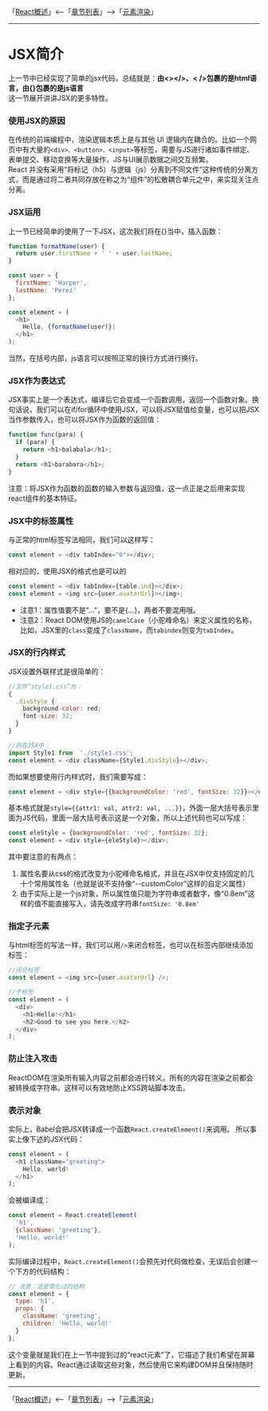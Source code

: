 「[React概述](../React概述.md)」<--「[章节列表](../React概述.md)」-->「[元素渲染](./元素渲染.md)」

***

# JSX简介

上一节中已经实现了简单的jsx代码，总结就是：**由<></>、< />包裹的是html语言，由{}包裹的是js语言**  
这一节展开讲讲JSX的更多特性。

### 使用JSX的原因

在传统的前端编程中，渲染逻辑本质上是与其他 UI 逻辑内在耦合的。比如一个网页中有大量的`<div>、<button>、<input>`等标签，需要与JS进行诸如事件绑定、表单提交、移动变换等大量操作，JS与UI展示数据之间交互频繁。  
React 并没有采用“将标记（h5）与逻辑（js）分离到不同文件”这种传统的分离方式，而是通过将二者共同存放在称之为“组件”的松散耦合单元之中，来实现关注点分离。

### JSX运用

上一节已经简单的使用了一下JSX，这次我们将在{}当中，插入函数：
```js
function formatName(user) {
  return user.firstName + ' ' + user.lastName;
}

const user = {
  firstName: 'Harper',
  lastName: 'Perez'
};

const element = (
  <h1>
    Hello, {formatName(user)}!
  </h1>
);
```
当然，在括号内部，js语言可以按照正常的换行方式进行换行。

### JSX作为表达式

JSX事实上是一个表达式，编译后它会变成一个函数调用，返回一个函数对象。换句话说，我们可以在if/for循环中使用JSX，可以将JSX赋值给变量，也可以把JSX当作参数传入，也可以将JSX作为函数的返回值：
```js
function func(para) {
  if (para) {
    return <h1>balabala</h1>;
  }
  return <h1>barabara</h1>;
}
```
注意：将JSX作为函数的函数的输入参数与返回值，这一点正是之后用来实现react组件的基本特征。

### JSX中的标签属性

与正常的html标签写法相同，我们可以这样写：
```js
const element = <div tabIndex="0"></div>;
```
相对应的，使用JSX的格式也是可以的
```js
const element = <div tabIndex={table.ind}></div>;
const element = <img src={user.avatarUrl}></img>;
```
* 注意1：属性值要不是"..."，要不是{...}，两者不要混用哦。
* 注意2：React DOM使用JS的`camelCase`（小驼峰命名）来定义属性的名称，比如，JSX里的`class`变成了`className`，而`tabindex`则变为`tabIndex`。

### JSX的行内样式

JSX设置外联样式是很简单的：
```js
//文件“style1.css”为：
{
  .divStyle {
    background-color: red;
    font-size: 32;
  }
}

//则在JSX中：
import Style1 from  './style1.css';
const element = <div className={Style1.divStyle}></div>;
```

而如果想要使用行内样式时，我们需要写成：
```js
const element = <div style={{backgroundColor: 'red', fontSize: 32}}></div>;
```
基本格式就是`style={{attr1: val, attr2: val, ...}}`，外面一层大括号表示里面为JS代码，里面一层大括号表示这是一个对象，所以上述代码也可以写成：
```js
const eleStyle = {backgroundColor: 'red', fontSize: 32};
const element = <div style={eleStyle}></div>;
```
其中要注意的有两点：
1. 属性名要从css的格式改变为小驼峰命名格式，并且在JSX中仅支持固定的几十个常用属性名（也就是说不支持像“--customColor”这样的自定义属性）
2. 由于实际上是一个js对象，所以属性值只能为字符串或者数字，像“0.8em”这样的值不能直接写入，请先改成字符串`fontSize: '0.8em'`

### 指定子元素

与html标签的写法一样，我们可以用`/>`来闭合标签，也可以在标签内部继续添加标签：
```js
//闭合标签
const element = <img src={user.avatarUrl} />;

//子标签
const element = (
  <div>
    <h1>Hello!</h1>
    <h2>Good to see you here.</h2>
  </div>
);
```

### 防止注入攻击

ReactDOM在渲染所有输入内容之前都会进行转义。所有的内容在渲染之前都会被转换成字符串。这样可以有效地防止XSS跨站脚本攻击。

### 表示对象

实际上，Babel会把JSX转译成一个函数`React.createElement()`来调用。
所以事实上像下述的JSX代码：
```js
const element = (
  <h1 className="greeting">
    Hello, world!
  </h1>
);
```
会被编译成：
```js
const element = React.createElement(
  'h1',
  {className: 'greeting'},
  'Hello, world!'
);
```
实际编译过程中，`React.createElement()`会预先对代码做检查，无误后会创建一个下方的代码结构：
```js
// 注意：这是简化过的结构
const element = {
  type: 'h1',
  props: {
    className: 'greeting',
    children: 'Hello, world!'
  }
};
```
这个变量就是我们在上一节中提到过的“react元素”了，它描述了我们希望在屏幕上看到的内容。React通过读取这些对象，然后使用它来构建DOM并且保持随时更新。

***

「[React概述](../React概述.md)」<--「[章节列表](../React概述.md)」-->「[元素渲染](./元素渲染.md)」